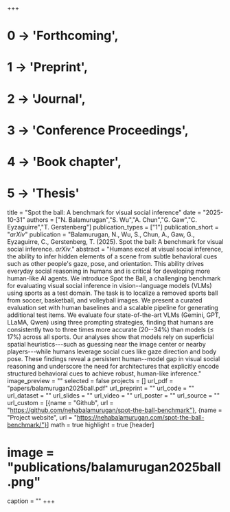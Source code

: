 +++
# 0 -> 'Forthcoming',
# 1 -> 'Preprint',
# 2 -> 'Journal',
# 3 -> 'Conference Proceedings',
# 4 -> 'Book chapter',
# 5 -> 'Thesis'

title = "Spot the ball: A benchmark for visual social inference"
date = "2025-10-31"
authors = ["N. Balamurugan","S. Wu","A. Chun","G. Gaw","C. Eyzaguirre","T. Gerstenberg"]
publication_types = ["1"]
publication_short = "_arXiv_"
publication = "Balamurugan, N., Wu, S., Chun, A., Gaw, G., Eyzaguirre, C., Gerstenberg, T. (2025). Spot the ball: A benchmark for visual social inference. _arXiv_."
abstract = "Humans excel at visual social inference, the ability to infer hidden elements of a scene from subtle behavioral cues such as other people's gaze, pose, and orientation. This ability drives everyday social reasoning in humans and is critical for developing more human-like AI agents. We introduce Spot the Ball, a challenging benchmark for evaluating visual social inference in vision--language models (VLMs) using sports as a test domain. The task is to localize a removed sports ball from soccer, basketball, and volleyball images. We present a curated evaluation set with human baselines and a scalable pipeline for generating additional test items. We evaluate four state-of-the-art VLMs (Gemini, GPT, LLaMA, Qwen) using three prompting strategies, finding that humans are consistently two to three times more accurate (20--34%) than models (≤ 17%) across all sports. Our analyses show that models rely on superficial spatial heuristics---such as guessing near the image center or nearby players---while humans leverage social cues like gaze direction and body pose. These findings reveal a persistent human--model gap in visual social reasoning and underscore the need for architectures that explicitly encode structured behavioral cues to achieve robust, human-like inference."
image_preview = ""
selected = false
projects = []
url_pdf = "papers/balamurugan2025ball.pdf"
url_preprint = ""
url_code = ""
url_dataset = ""
url_slides = ""
url_video = ""
url_poster = ""
url_source = ""
url_custom = [{name = "Github", url = "https://github.com/nehabalamurugan/spot-the-ball-benchmark"}, {name = "Project website", url = "https://nehabalamurugan.com/spot-the-ball-benchmark/"}]
math = true
highlight = true
[header]
# image = "publications/balamurugan2025ball.png"
caption = ""
+++